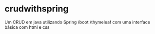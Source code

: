 # crudwithspring

Um CRUD em java utilizando Spring /boot  /thymeleaf com uma interface básica com html e css
